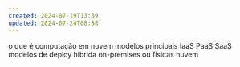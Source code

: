 ```yaml
---
created: 2024-07-19T13:39
updated: 2024-07-24T08:58
---
```

o que é computação em nuvem
modelos principais 
	IaaS
	PaaS
	SaaS
modelos de deploy
	hibrida
	on-premises ou físicas
	nuvem